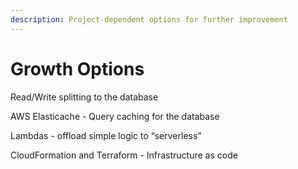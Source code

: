 ```yaml
---
description: Project-dependent options for further improvement
---
```


# Growth Options

Read/Write splitting to the database

AWS Elasticache - Query caching for the database 

Lambdas - offload simple logic to “serverless” 

CloudFormation and Terraform - Infrastructure as code 

